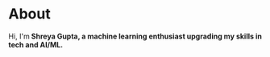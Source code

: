 # About
Hi, I'm<b> Shreya Gupta<b>, a machine learning enthusiast upgrading my skills in tech and AI/ML.
